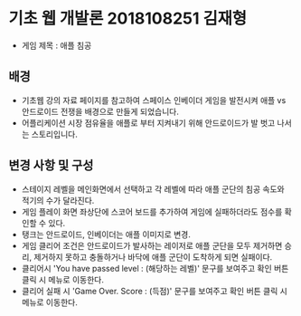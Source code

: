 # 기초 웹 개발론 2018108251 김재형
* 게임 제목 : 애플 침공

## 배경
* 기초웹 강의 자료 페이지를 참고하여 스페이스 인베이더 게임을 발전시켜 애플 vs 안드로이드 전쟁을 배경으로 만들게 되었습니다.
* 어플리케이션 시장 점유율을 애플로 부터 지켜내기 위해 안드로이드가 발 벗고 나서는 스토리입니다.

## 변경 사항 및 구성
* 스테이지 레벨을 메인화면에서 선택하고 각 레벨에 따라 애플 군단의 침공 속도와 적기의 수가 달라진다.
* 게임 플레이 화면 좌상단에 스코어 보드를 추가하여 게임에 실패하더라도 점수를 확인할 수 있다.
* 탱크는 안드로이드, 인베이더는 애플 이미지로 변경. 
* 게임 클리어 조건은 안드로이드가 발사하는 레이저로 애플 군단을 모두 제거하면 승리, 제거하지 못하고 충돌하거나 바닥에 애플 군단이 도착하게 되면 실패이다.
* 클리어시 'You have passed level : (해당하는 레벨)' 문구를 보여주고 확인 버튼 클릭 시 메뉴로 이동한다. 
* 클리어 실패 시 'Game Over. Score : (득점)' 문구를 보여주고 확인 버튼 클릭 시 메뉴로 이동한다.
